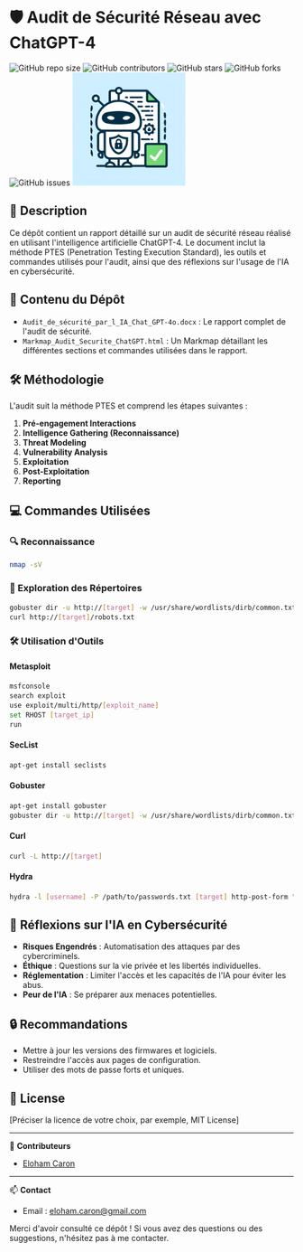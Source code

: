 # 🛡️ Audit de Sécurité Réseau avec ChatGPT-4

![GitHub repo size](https://img.shields.io/github/repo-size/username/repo-name)
![GitHub contributors](https://img.shields.io/github/contributors/username/repo-name)
![GitHub stars](https://img.shields.io/github/stars/username/repo-name?style=social)
![GitHub forks](https://img.shields.io/github/forks/username/repo-name?style=social)
![GitHub issues](https://img.shields.io/github/issues/username/repo-name)
<img src="img/Ia.png" alt="Audit de Sécurité" width="200" />
## 📝 Description

Ce dépôt contient un rapport détaillé sur un audit de sécurité réseau réalisé en utilisant l'intelligence artificielle ChatGPT-4. Le document inclut la méthode PTES (Penetration Testing Execution Standard), les outils et commandes utilisés pour l'audit, ainsi que des réflexions sur l'usage de l'IA en cybersécurité.

## 📂 Contenu du Dépôt

- `Audit_de_sécurité_par_l_IA_Chat_GPT-4o.docx` : Le rapport complet de l'audit de sécurité.
- `Markmap_Audit_Securite_ChatGPT.html` : Un Markmap détaillant les différentes sections et commandes utilisées dans le rapport.

## 🛠️ Méthodologie

L'audit suit la méthode PTES et comprend les étapes suivantes :

1. **Pré-engagement Interactions**
2. **Intelligence Gathering (Reconnaissance)**
3. **Threat Modeling**
4. **Vulnerability Analysis**
5. **Exploitation**
6. **Post-Exploitation**
7. **Reporting**

## 💻 Commandes Utilisées

### 🔍 Reconnaissance
```bash
nmap -sV
```
### 📁 Exploration des Répertoires
```bash
gobuster dir -u http://[target] -w /usr/share/wordlists/dirb/common.txt
curl http://[target]/robots.txt
```
### 🛠️ Utilisation d'Outils

#### Metasploit
```bash
msfconsole
search exploit
use exploit/multi/http/[exploit_name]
set RHOST [target_ip]
run
```
#### SecList
```bash
apt-get install seclists
```
#### Gobuster
```bash
apt-get install gobuster
gobuster dir -u http://[target] -w /usr/share/wordlists/dirb/common.txt
```
#### Curl
```bash
curl -L http://[target]
```
#### Hydra
```bash
hydra -l [username] -P /path/to/passwords.txt [target] http-post-form "/login.php:user=^USER^&pass=^PASS^:F=incorrect"
```
## 🤔 Réflexions sur l'IA en Cybersécurité

- **Risques Engendrés** : Automatisation des attaques par des cybercriminels.
- **Éthique** : Questions sur la vie privée et les libertés individuelles.
- **Réglementation** : Limiter l'accès et les capacités de l'IA pour éviter les abus.
- **Peur de l'IA** : Se préparer aux menaces potentielles.

## 🔒 Recommandations

- Mettre à jour les versions des firmwares et logiciels.
- Restreindre l'accès aux pages de configuration.
- Utiliser des mots de passe forts et uniques.

## 📄 License

[Préciser la licence de votre choix, par exemple, MIT License]

---

👤 **Contributeurs**
- [Eloham Caron](https://github.com/caroneloham)

---

📫 **Contact**
- Email : [eloham.caron@gmail.com](mailto:eloham.caron@gmail.com)

Merci d'avoir consulté ce dépôt ! Si vous avez des questions ou des suggestions, n'hésitez pas à me contacter.
